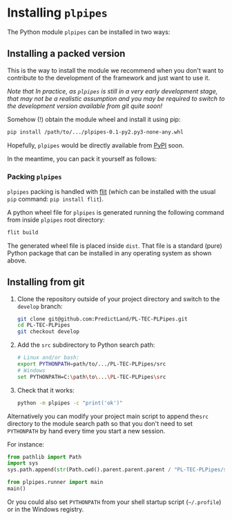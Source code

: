 

# Installing `plpipes`

The Python module `plpipes` can be installed in two ways:

## Installing a packed version

This is the way to install the module we recommend when you don't want
to contribute to the development of the framework and just want to use
it.

*Note that In practice, as `plpipes` is still in a very early
development stage, that may not be a realistic assumption and you may
be required to switch to the development version available from git
quite soon!*

Somehow (!) obtain the module wheel and install it using pip:

```bash
pip install /path/to/.../plpipes-0.1-py2.py3-none-any.whl
```

Hopefully, `plpipes` would be directly available from
[PyPI](https://pypi.org/) soon.

In the meantime, you can pack it yourself as follows:

### Packing `plpipes`

`plpipes` packing is handled with
[flit](https://flit.pypa.io/en/stable/) (which can be installed with
the usual `pip` command: `pip install flit`).

A python wheel file for `plpipes` is generated running the following
command from inside `plpipes` root directory:

```bash
flit build
```

The generated wheel file is placed inside `dist`. That file is a
standard (pure) Python package that can be installed in any operating
system as shown above.

## Installing from git

1. Clone the repository outside of your project directory and switch
    to the `develop` branch:

    ```bash
    git clone git@github.com:PredictLand/PL-TEC-PLPipes.git
    cd PL-TEC-PLPipes
    git checkout develop
    ```

2. Add the `src` subdirectory to Python search path:

    ```bash
    # Linux and/or bash:
    export PYTHONPATH=path/to/.../PL-TEC-PLPipes/src
    # Windows
    set PYTHONPATH=C:\path\to\...\PL-TEC-PLPipes\src
    ```

3. Check that it works:

    ```bash
    python -m plpipes -c "print('ok')"
    ```

Alternatively you can modify your project main script to append
the`src` directory to the module search path so that you don't need to
set `PYTHONPATH` by hand every time you start a new session.

For instance:

```python
from pathlib import Path
import sys
sys.path.append(str(Path.cwd().parent.parent.parent / "PL-TEC-PLPipes/src"))

from plpipes.runner import main
main()
```

Or you could also set `PYTHONPATH` from your shell startup script
(`~/.profile`) or in the Windows registry.

